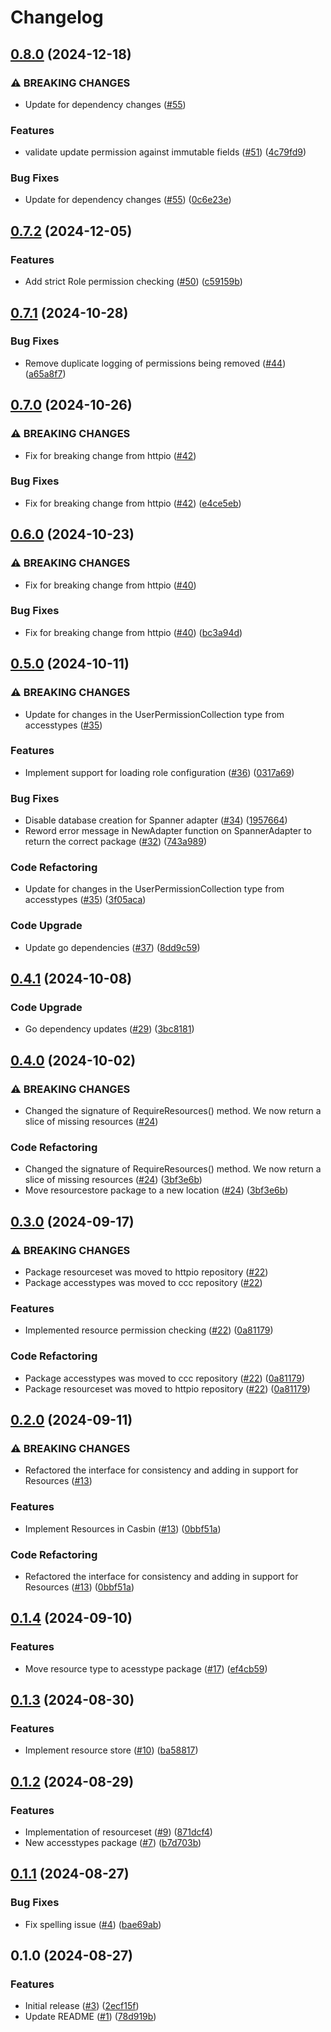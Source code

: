 # Changelog

## [0.8.0](https://github.com/cccteam/access/compare/v0.7.2...v0.8.0) (2024-12-18)


### ⚠ BREAKING CHANGES

* Update for dependency changes ([#55](https://github.com/cccteam/access/issues/55))

### Features

* validate update permission against immutable fields ([#51](https://github.com/cccteam/access/issues/51)) ([4c79fd9](https://github.com/cccteam/access/commit/4c79fd97c616c60ce9e2be24fff7af24e4d7a707))


### Bug Fixes

* Update for dependency changes ([#55](https://github.com/cccteam/access/issues/55)) ([0c6e23e](https://github.com/cccteam/access/commit/0c6e23efbbc05bb8eb3a00109b5e2a0208a9dbc0))

## [0.7.2](https://github.com/cccteam/access/compare/v0.7.1...v0.7.2) (2024-12-05)


### Features

* Add strict Role permission checking ([#50](https://github.com/cccteam/access/issues/50)) ([c59159b](https://github.com/cccteam/access/commit/c59159bbcf30f0498aad07107722cc58d617cb98))

## [0.7.1](https://github.com/cccteam/access/compare/v0.7.0...v0.7.1) (2024-10-28)


### Bug Fixes

* Remove duplicate logging of permissions being removed ([#44](https://github.com/cccteam/access/issues/44)) ([a65a8f7](https://github.com/cccteam/access/commit/a65a8f7d7fa1a5e24006716dfc0f74056dd6e91c))

## [0.7.0](https://github.com/cccteam/access/compare/v0.6.0...v0.7.0) (2024-10-26)


### ⚠ BREAKING CHANGES

* Fix for breaking change from httpio ([#42](https://github.com/cccteam/access/issues/42))

### Bug Fixes

* Fix for breaking change from httpio ([#42](https://github.com/cccteam/access/issues/42)) ([e4ce5eb](https://github.com/cccteam/access/commit/e4ce5eb58ba3ccb8f8dcdee1894c33925d0fa86d))

## [0.6.0](https://github.com/cccteam/access/compare/v0.5.0...v0.6.0) (2024-10-23)


### ⚠ BREAKING CHANGES

* Fix for breaking change from httpio ([#40](https://github.com/cccteam/access/issues/40))

### Bug Fixes

* Fix for breaking change from httpio ([#40](https://github.com/cccteam/access/issues/40)) ([bc3a94d](https://github.com/cccteam/access/commit/bc3a94dc0b7a6b343b620379ddb334a43ff0d3f2))

## [0.5.0](https://github.com/cccteam/access/compare/v0.4.1...v0.5.0) (2024-10-11)


### ⚠ BREAKING CHANGES

* Update for changes in the UserPermissionCollection type from accesstypes ([#35](https://github.com/cccteam/access/issues/35))

### Features

* Implement support for loading role configuration ([#36](https://github.com/cccteam/access/issues/36)) ([0317a69](https://github.com/cccteam/access/commit/0317a693726e35f8bc77b178d7c68c1803c0226d))


### Bug Fixes

* Disable database creation for Spanner adapter ([#34](https://github.com/cccteam/access/issues/34)) ([1957664](https://github.com/cccteam/access/commit/195766485bb39d2db8e547df39d3b9791b3e46af))
* Reword error message in NewAdapter function on SpannerAdapter to return the correct package ([#32](https://github.com/cccteam/access/issues/32)) ([743a989](https://github.com/cccteam/access/commit/743a9894775338672340881d51216b44127d8c15))


### Code Refactoring

* Update for changes in the UserPermissionCollection type from accesstypes ([#35](https://github.com/cccteam/access/issues/35)) ([3f05aca](https://github.com/cccteam/access/commit/3f05acadacce283279eccad88c1fddca68a56e9a))


### Code Upgrade

* Update go dependencies ([#37](https://github.com/cccteam/access/issues/37)) ([8dd9c59](https://github.com/cccteam/access/commit/8dd9c598272099ee1e7343bfd3fdb992529e7346))

## [0.4.1](https://github.com/cccteam/access/compare/v0.4.0...v0.4.1) (2024-10-08)


### Code Upgrade

* Go dependency updates ([#29](https://github.com/cccteam/access/issues/29)) ([3bc8181](https://github.com/cccteam/access/commit/3bc81819b4d980f5b0d058086d07269809f98487))

## [0.4.0](https://github.com/cccteam/access/compare/v0.3.0...v0.4.0) (2024-10-02)


### ⚠ BREAKING CHANGES

* Changed the signature of RequireResources() method. We now return a slice of missing resources ([#24](https://github.com/cccteam/access/issues/24))

### Code Refactoring

* Changed the signature of RequireResources() method. We now return a slice of missing resources ([#24](https://github.com/cccteam/access/issues/24)) ([3bf3e6b](https://github.com/cccteam/access/commit/3bf3e6b20e7e24f9f0c56eac88913867761c20ec))
* Move resourcestore package to a new location ([#24](https://github.com/cccteam/access/issues/24)) ([3bf3e6b](https://github.com/cccteam/access/commit/3bf3e6b20e7e24f9f0c56eac88913867761c20ec))

## [0.3.0](https://github.com/cccteam/access/compare/v0.2.0...v0.3.0) (2024-09-17)


### ⚠ BREAKING CHANGES

* Package resourceset was moved to httpio repository ([#22](https://github.com/cccteam/access/issues/22))
* Package accesstypes was moved to ccc repository ([#22](https://github.com/cccteam/access/issues/22))

### Features

* Implemented resource permission checking ([#22](https://github.com/cccteam/access/issues/22)) ([0a81179](https://github.com/cccteam/access/commit/0a811797d2f2a22b92d73d2f37baeacdb8db5bf7))


### Code Refactoring

* Package accesstypes was moved to ccc repository ([#22](https://github.com/cccteam/access/issues/22)) ([0a81179](https://github.com/cccteam/access/commit/0a811797d2f2a22b92d73d2f37baeacdb8db5bf7))
* Package resourceset was moved to httpio repository ([#22](https://github.com/cccteam/access/issues/22)) ([0a81179](https://github.com/cccteam/access/commit/0a811797d2f2a22b92d73d2f37baeacdb8db5bf7))

## [0.2.0](https://github.com/cccteam/access/compare/v0.1.4...v0.2.0) (2024-09-11)


### ⚠ BREAKING CHANGES

* Refactored the interface for consistency and adding in support for Resources ([#13](https://github.com/cccteam/access/issues/13))

### Features

* Implement Resources in Casbin ([#13](https://github.com/cccteam/access/issues/13)) ([0bbf51a](https://github.com/cccteam/access/commit/0bbf51a1c44d73e2c876b88c3bc169a06cc5db37))


### Code Refactoring

* Refactored the interface for consistency and adding in support for Resources ([#13](https://github.com/cccteam/access/issues/13)) ([0bbf51a](https://github.com/cccteam/access/commit/0bbf51a1c44d73e2c876b88c3bc169a06cc5db37))

## [0.1.4](https://github.com/cccteam/access/compare/v0.1.3...v0.1.4) (2024-09-10)


### Features

* Move resource type to acesstype package ([#17](https://github.com/cccteam/access/issues/17)) ([ef4cb59](https://github.com/cccteam/access/commit/ef4cb5965ae343aa50d4d8be6ad21a6d848935aa))

## [0.1.3](https://github.com/cccteam/access/compare/v0.1.2...v0.1.3) (2024-08-30)


### Features

* Implement resource store ([#10](https://github.com/cccteam/access/issues/10)) ([ba58817](https://github.com/cccteam/access/commit/ba58817e15a4985811fec3a73345b05a2505ad09))

## [0.1.2](https://github.com/cccteam/access/compare/v0.1.1...v0.1.2) (2024-08-29)


### Features

* Implementation of resourceset ([#9](https://github.com/cccteam/access/issues/9)) ([871dcf4](https://github.com/cccteam/access/commit/871dcf414b04b1bd57ee333863b1900694a5a446))
* New accesstypes package ([#7](https://github.com/cccteam/access/issues/7)) ([b7d703b](https://github.com/cccteam/access/commit/b7d703b2ca8ac7143865450e38a73912abaaa765))

## [0.1.1](https://github.com/cccteam/access/compare/v0.1.0...v0.1.1) (2024-08-27)


### Bug Fixes

* Fix spelling issue ([#4](https://github.com/cccteam/access/issues/4)) ([bae69ab](https://github.com/cccteam/access/commit/bae69ab38148470927d0494fcf8d5eca72e3ae3d))

## 0.1.0 (2024-08-27)


### Features

* Initial release ([#3](https://github.com/cccteam/access/issues/3)) ([2ecf15f](https://github.com/cccteam/access/commit/2ecf15f12ddf185ff803084eab1a94ce90e60ca4))
* Update README ([#1](https://github.com/cccteam/access/issues/1)) ([78d919b](https://github.com/cccteam/access/commit/78d919b52c39ba0f264ab4682479107f43ae67a1))
